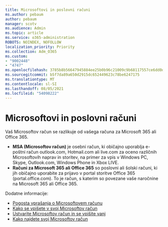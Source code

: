 ```yaml
---
title: Microsoftovi in poslovni računi
ms.author: pebaum
author: pebaum
manager: scotv
ms.audience: Admin
ms.topic: article
ms.service: o365-administration
ROBOTS: NOINDEX, NOFOLLOW
localization_priority: Priority
ms.collection: Adm_O365
ms.custom:
- "9002448"
- "4747"
ms.openlocfilehash: 3785b8b56647945884ee25b0b96c21009c9b68117557ce6dd0d049b9d2eeb9eb
ms.sourcegitcommit: b5f7da89a650d2915dc652449623c78be6247175
ms.translationtype: MT
ms.contentlocale: sl-SI
ms.lasthandoff: 08/05/2021
ms.locfileid: "54098222"
---
```

# <a name="microsoft-and-business-accounts"></a>Microsoftovi in poslovni računi

Vaš Microsoftov račun se razlikuje od vašega računa za Microsoft 365 ali Office 365.

- **MSA (Microsoftov račun)** je osebni račun, ki običajno uporablja e-poštni račun outlook.com, Hotmail.com ali live.com za oceno različnih Microsoftovih naprav in storitev, na primer za vpis v Windows PC, Skype, Outlook.com, Windows Phone in Xbox LIVE.
- **Računi za Microsoft 365 ali Office 365** so poslovni ali šolski računi, ki jih običajno uporabite za prijavo v portal storitve Office 365 (portal.office.com). To je račun, s katerim so povezane vaše naročnine na Microsoft 365 ali Office 365.

Dodatne informacije:

- [Pogosta vprašanja o Microsoftovem računu](https://support.microsoft.com/hub/4294457/microsoft-account-help) 
- [Kako se vpišete v svoj Microsoftov račun](https://support.microsoft.com/help/4028195/microsoft-account-how-to-sign-in)
- [Ustvarite Microsoftov račun in se vpišite vanj](https://account.microsoft.com/account)
- [Kako najdete svoj Microsoftov račun](https://support.microsoft.com/help/13811/microsoft-account-how-to-find)
